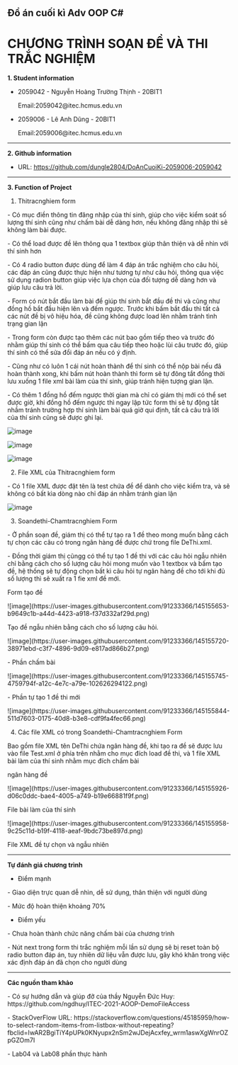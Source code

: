 ## Đồ án cuối kì Adv OOP C#
# CHƯƠNG TRÌNH SOẠN ĐỀ VÀ THI TRẮC NGHIỆM

**1. Student information**
* 2059042 - Nguyễn Hoàng Trường Thịnh - 20BIT1
  <p>Email:2059042@itec.hcmus.edu.vn</p>
* 2059006 - Lê Anh Dũng - 20BIT1
  <p>Email:2059006@itec.hcmus.edu.vn</p>

***
**2. Github information**
* URL: https://github.com/dungle2804/DoAnCuoiKi-2059006-2059042

***
**3. Function of Project**

1. Thitracnghiem form
<p>- Có mục điền thông tin đăng nhập của thí sinh, giúp cho việc kiểm soát số lượng thí sinh cũng như chấm bài dễ dàng hơn, nếu không đăng nhập thì sẽ không làm bài được.</p>

<p>- Có thể load được đề lên thông qua 1 textbox giúp thân thiện và dễ nhìn với thí sinh hơn</p>

<p>- Có 4 radio button được dùng để làm 4 đáp án trắc nghiệm cho câu hỏi, các đáp án cũng được thực hiện như tương tự như câu hỏi, thông qua việc sử dụng radion button giúp việc lựa chọn của đối tượng dễ dàng hơn và giúp lưu câu trả lời.</p>

<p>- Form có nút bắt đầu làm bài để giúp thí sinh bắt đầu đề thi và cũng như đồng hồ bắt đầu hiện lên và đếm ngược. Trước khi bấm bắt đầu thì tất cả các nút đề bị vô hiệu hóa, đề cũng không được load lên nhằm tránh tình trạng gian lận</p>

<p>- Trong form còn được tạo thêm các nút bao gồm tiếp theo và trước đó nhằm giúp thí sinh có thể bấm qua câu tiếp theo hoặc lùi câu trước đó, giúp thí sinh có thể sửa đổi đáp án nếu có ý định.</p>

<p>- Cũng như có luôn 1 cái nút hoàn thành để thí sinh có thể nộp bài nếu đã hoàn thành xong, khi bấm nút hoàn thành thì form sẽ tự đông tắt đồng thời lưu xuống 1 file xml bài làm của thí sinh, giúp tránh hiện tượng gian lận.</p>

<p>- Có thêm 1 đồng hồ đếm ngược thời gian mà chỉ có giám thị mới có thể set được giờ, khi đồng hồ đếm ngược thì ngay lập tức form thi sẽ tự động tắt nhầm tránh trường hợp thí sinh làm bài quá giờ qui định, tất cả câu trả lời của thí sinh cũng sẽ được ghi lại.</p>

![image](https://user-images.githubusercontent.com/91233366/145155508-81efe0db-258d-45c0-b3d2-2ecf5d5d5712.png)

![image](https://user-images.githubusercontent.com/91233366/145155555-a6f618cb-16d1-4d99-84c3-fa95346b0a87.png)

![image](https://user-images.githubusercontent.com/91233366/145155572-1e55f894-729b-4dce-961e-a6a17867f802.png)


2. File XML của Thitracnghiem form
<p>- Có 1 file XML được đặt tên là test chứa đề để dành cho việc kiểm tra, và sẽ không có bất kìa dòng nào chỉ đáp án nhằm tránh gian lận</p>

![image](https://user-images.githubusercontent.com/91233366/145155608-db9ed976-c49a-4cf9-bb65-28cd0183e53b.png)

3. Soandethi-Chamtracnghiem Form
<p>- Ở phần soạn đề, giám thị có thể tự tạo ra 1 đề theo mong muốn bằng cách tự chọn các câu có trong ngân hàng đề được chứ trong file DeThi.xml.</p>

<p>- Đồng thời giám thị cũngg có thể tự tạo 1 đề thi với các câu hỏi ngẫu nhiên chỉ bằng cách cho số lượng câu hỏi mong muốn vào 1 textbox và bấm tạo đề, hệ thống sẽ tự động chọn bất kì câu hỏi tự ngân hàng đề cho tới khi đủ số lượng thì sẽ xuất ra 1 fie xml đề mới.</p>

<p>Form tạo đề</p>
![image](https://user-images.githubusercontent.com/91233366/145155653-b9649c1b-a44d-4423-a918-f37d332af29d.png)

<p>Tạo đề ngẫu nhiên bằng cách cho số lượng câu hỏi.</p>
![image](https://user-images.githubusercontent.com/91233366/145155720-38971ebd-c3f7-4896-9d09-e817ad866b27.png)

<p>- Phần chấm bài</p>
![image](https://user-images.githubusercontent.com/91233366/145155745-4759794f-a12c-4e7c-a79e-102626294122.png)

<p>- Phần tự tạo 1 đề thi mới</p>
![image](https://user-images.githubusercontent.com/91233366/145155844-511d7603-0175-40d8-b3e8-cdf9fa4fec66.png)

4. Các file XML có trong Soandethi-Chamtracnghiem Form
<p>Bao gồm file XML tên DeThi chứa ngân hàng đề, khi tạo ra đề sẽ được lưu vào file Test.xml ở phía trên nhằm cho mục đích load đề thi, và 1 file XML bài làm của thí sinh nhằm mục đích chấm bài</p>

<p>ngân hàng đề</p>
![image](https://user-images.githubusercontent.com/91233366/145155926-d06c0ddc-bae4-4005-a749-b19e66881f9f.png)

<p>File bài làm của thí sinh</p>
![image](https://user-images.githubusercontent.com/91233366/145155958-9c25c11d-b19f-4118-aeaf-9bdc73be897d.png)

<p>File XML đề tự chọn và ngẫu nhiên</p>

***
**Tự đánh giá chương trình** 
* Điểm mạnh 
<p>- Giao diện trực quan dễ nhìn, dễ sử dụng, thân thiện với người dùng</p>
<p>- Mức độ hoàn thiện khoảng 70%</p>

* Điểm yếu
<p>- Chưa hoàn thành chức năng chấm bài của chương trình</p>
<p>- Nút next trong form thi trắc nghiệm mỗi lần sử dụng sẽ bị reset toàn bộ radio button đáp án, tuy nhiên dữ liệu vẫn được lưu, gây khó khăn trong việc xác định đáp án đã chọn cho người dùng</p>


***
**Các nguồn tham khảo**
<p>- Có sự hướng dẫn và giúp đỡ của thầy Nguyễn Đức Huy: https://github.com/ngdhuy/ITEC-2021-AOOP-DemoFileAccess</p>

<p>- StackOverFlow URL: https://stackoverflow.com/questions/45185959/how-to-select-random-items-from-listbox-without-repeating?fbclid=IwAR2BgiTiY4pUPk0KNyupx2nSm2wJDejAcxfey_wrm1aswXgWnrOZpGZOm7I</p>

<p>- Lab04 và Lab08 phần thực hành</p>















